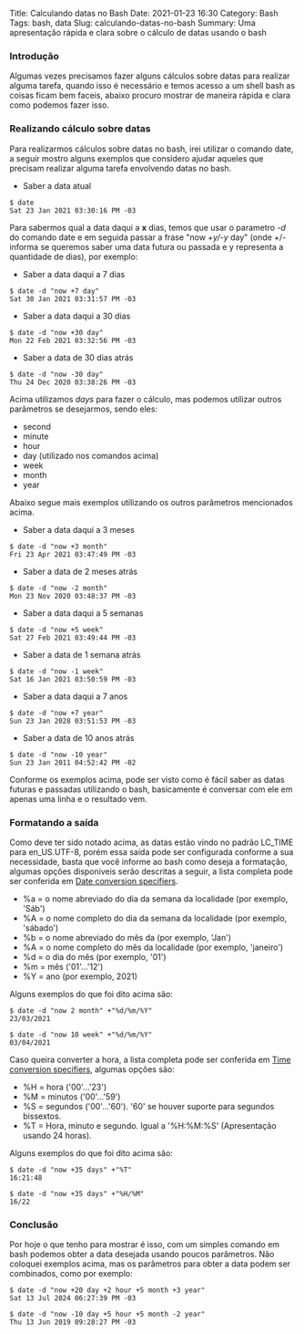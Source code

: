 Title: Calculando datas no Bash
Date: 2021-01-23 16:30
Category: Bash
Tags: bash, data
Slug: calculando-datas-no-bash
Summary: Uma apresentação rápida e clara sobre o cálculo de datas usando o bash

### Introdução
Algumas vezes precisamos fazer alguns cálculos sobre datas para realizar alguma tarefa, quando isso é necessário e temos acesso a um shell bash as coisas ficam bem faceis, abaixo procuro mostrar de maneira rápida e clara como podemos fazer isso.

### Realizando cálculo sobre datas
Para realizarmos cálculos sobre datas no bash, irei utilizar o comando date, a seguir mostro alguns exemplos que considero ajudar aqueles que precisam realizar alguma tarefa envolvendo datas no bash.


* Saber a data atual
```
$ date
Sat 23 Jan 2021 03:30:16 PM -03
```
Para sabermos qual a data daqui a **x** dias, temos que usar o parametro *-d* do comando date e em seguida passar a frase "now *+y/-y* day" (onde +/- informa se queremos saber uma data futura ou passada e y representa a quantidade de dias), por exemplo:


* Saber a data daqui a 7 dias
```
$ date -d "now +7 day"
Sat 30 Jan 2021 03:31:57 PM -03
```
* Saber a data daqui a 30 dias
```
$ date -d "now +30 day" 
Mon 22 Feb 2021 03:32:56 PM -03
```
* Saber a data de 30 dias atrás
```
$ date -d "now -30 day" 
Thu 24 Dec 2020 03:38:26 PM -03
```
Acima utilizamos *days* para fazer o cálculo, mas podemos utilizar outros parâmetros se desejarmos, sendo eles:


* second
* minute
* hour
* day (utilizado nos comandos acima)
* week
* month
* year

Abaixo segue mais exemplos utilizando os outros parâmetros mencionados acima.


* Saber a data daqui a 3 meses
```
$ date -d "now +3 month"
Fri 23 Apr 2021 03:47:49 PM -03
```
* Saber a data de 2 meses atrás
```
$ date -d "now -2 month"
Mon 23 Nov 2020 03:48:37 PM -03
```
* Saber a data daqui a 5 semanas
```
$ date -d "now +5 week"
Sat 27 Feb 2021 03:49:44 PM -03
```
* Saber a data de 1 semana atrás
```
$ date -d "now -1 week"
Sat 16 Jan 2021 03:50:59 PM -03
```
* Saber a data daqui a 7 anos
```
$ date -d "now +7 year"
Sun 23 Jan 2028 03:51:53 PM -03
```
* Saber a data de 10 anos atrás
```
$ date -d "now -10 year"
Sun 23 Jan 2011 04:52:42 PM -02
```
Conforme os exemplos acima, pode ser visto como é fácil saber as datas futuras e passadas utilizando o bash, basicamente é conversar com ele em apenas uma linha e o resultado vem.

### Formatando a saída
Como deve ter sido notado acima, as datas estão vindo no padrão LC_TIME para en_US.UTF-8, porém essa saída pode ser configurada conforme a sua necessidade, basta que você informe ao bash como deseja a formatação, algumas opções disponiveis serão descritas a seguir, a lista completa pode ser conferida em [Date conversion specifiers](https://www.gnu.org/software/coreutils/manual/html_node/Date-conversion-specifiers.html#Date-conversion-specifiers).


* %a = o nome abreviado do dia da semana da localidade (por exemplo, 'Sáb')
* %A = o nome completo do dia da semana da localidade (por exemplo, 'sábado')
* %b = o nome abreviado do mês da (por exemplo, 'Jan')
* %A = o nome completo do mês da localidade (por exemplo, 'janeiro')
* %d = o dia do mês (por exemplo, '01')
* %m = mês ('01'...'12')
* %Y = ano (por exemplo, 2021)

Alguns exemplos do que foi dito acima são:
```
$ date -d "now 2 month" +"%d/%m/%Y"
23/03/2021
```
```
$ date -d "now 10 week" +"%d/%m/%Y"
03/04/2021
```

Caso queira converter a hora, a lista completa pode ser conferida em [Time conversion specifiers](https://www.gnu.org/software/coreutils/manual/html_node/Time-conversion-specifiers.html#Time-conversion-specifiers), algumas opções são:

* %H = hora ('00'...'23')
* %M = minutos ('00'...'59')
* %S = segundos ('00'...'60'). '60' se houver suporte para segundos bissextos.
* %T = Hora, minuto e segundo. Igual a '%H:%M:%S' (Apresentação usando 24 horas).

Alguns exemplos do que foi dito acima são:
```
$ date -d "now +35 days" +"%T"
16:21:48
```
```
$ date -d "now +35 days" +"%H/%M"
16/22
```

### Conclusão
Por hoje o que tenho para mostrar é isso, com um simples comando em bash podemos obter a data desejada usando poucos parâmetros.
Não coloquei exemplos acima, mas os parâmetros para obter a data podem ser combinados, como por exemplo:
```
$ date -d "now +20 day +2 hour +5 month +3 year"
Sat 13 Jul 2024 06:27:39 PM -03
```
```
$ date -d "now -10 day +5 hour +5 month -2 year"
Thu 13 Jun 2019 09:28:27 PM -03
```
